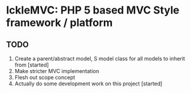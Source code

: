 # IckleMVC: PHP 5 based MVC Style framework / platform

## TODO
1. Create a parent/abstract model, S model class for all models to inherit from [started]
2. Make stricter MVC implementation
3. Flesh out scope concept
4. Actually do some development work on this project [started]